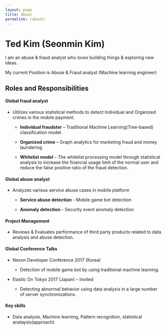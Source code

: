 ```yaml
---
layout: page
title: About
permalink: /about/
---
```


# Ted Kim (Seonmin Kim)

I am an abuse & fraud analyst who loves building things & exploring new ideas.

My current Position is Abuse & Fraud analyst (Machine learning engineer) 

## Roles and Responsibilities


#### Global fraud analyst

- Utilizes various statistical methods to detect Individual and Organized crimes in the mobile payment.
    
     - **Individual fraudster** – Traditional Machine Learning(Tree-based) classification model.
            
     - **Organized crime** – Graph analytics for marketing fraud and money laundering.
            
     - **Whitelist model** – The whitelist processing model through statistical analysis to increase the financial usage limit of the normal user and reduce the false positive ratio of the fraud detection.
      
#### Global abuse analyst

- Analyzes various service abuse cases in mobile platform
        
     - **Service abuse detection** - Mobile game bot detection
        
     - **Anomaly detection** -  Security event anomaly detection

#### Project Management
    
- Reviews & Evaluates performance of third party products related to data analysis and abuse detection.

#### Global Conference Talks
   
- Nexon Developer Conference 2017 (Korea)
        
    - Detection of mobile game bot by using traditional machine learning. 
      
- Elastic On Tokyo 2017 (Japan) – Invited 
    
     - Detecting abnormal behavior using data analysis in a large number of server synchronizations.


#### Key skills

- Data analysis, Machine learning, Pattern recognition, statistical analaysis(approach)

